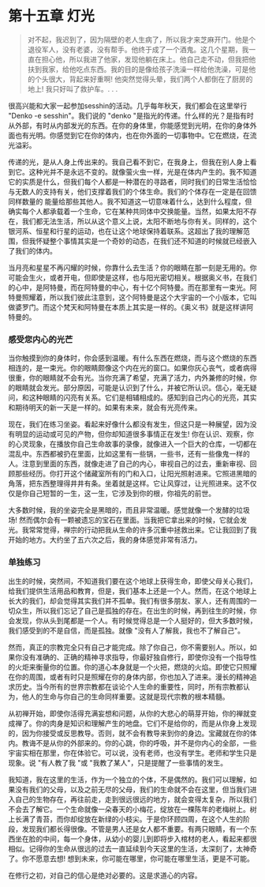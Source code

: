 # 第十五章 灯光

>对不起，我迟到了，因为隔壁的老人生病了，所以我才来芝麻开门。他是个退役军人，没有老婆，没有帮手。他终于成了一个酒鬼。这几个星期，我一直在担心他，所以我进了他家，发现他躺在床上。他自己走不动，但我把他扶到我家，给他吃点东西。我的目的是像给孩子洗澡一样给他洗澡，可是他的个头很大，背起来好重啊! 他突然觉得头晕，我们两个人都倒在了厨房的地上! 我只好叫了救护车。. . .

很高兴能和大家一起参加sesshin的活动。几乎每年秋天，我们都会在这里举行 "Denko -e sesshin"。我们说的 "denko "是指光的传递。什么样的光？是指有时从外部，有时从内部发光的东西。在你的身体里，你能感觉到光明，在你的身体外面也有光明。你感觉到它在你的体内，也在你外面的一切事物中。它在燃烧，在流光溢彩。

传递的光，是从人身上传出来的。我自己看不到它，在我身上，但我在别人身上看到它。这种光并不是永远不变的。就像萤火虫一样，光是在体内产生的。我不知道它的实质是什么，但我们每个人都是一种潜在的寻路者，同时我们的日常生活恰恰与无数人的支持有关，他们支撑着我们的个体生命。我们的个体存在一定是在回馈同样数量的 能量给那些其他人。我不知道这一切意味着什么，达到什么程度，但确实每个人都承载着一个生命，它在某种共同体中交换能量。当然，如果太阳不存在，我们都无法生活，所以从这个意义上说，太阳不断地与你有关。同样的，这个银河系、恒星和行星的运动，也在让这个地球保持着联系。这超出了我的理解范围，但我怀疑整个事情其实是一个奇妙的动态，在我们还不知道的时候就已经嵌入了我们的体内。

当月亮和星星不再闪耀的时候，你靠什么去生活？你的眼睛在那一刻是无用的。你可能会生火，或者开电，但即使是这样，也与阳光密切相关。根据奥义书，在我们的心中，是阿特曼，而在阿特曼的中心，有十亿个阿特曼。而在那里有一束光。阿特曼照耀着，所以我们彼此注意到，这个阿特曼是这个大宇宙的一个小版本，它叫做婆罗门。而这个梵天和阿特曼在本质上其实是一样的。《奥义书》就是这样讲阿特曼的。

### 感受您内心的光芒
当你触摸到你的身体时，你会感到温暖。有什么东西在燃烧，而与这个燃烧的东西相连的，是一束光。你的眼睛颇像这个内在光的窗口。如果你灰心丧气，或者病得很重，你的眼睛就不会有光。当你充满了希望，充满了活力，内外兼修的时候，你的眼睛就会发光。部分原因，可能是认识到了什么，并被它所认识。信心，毫无疑问，和这种眼睛的闪亮有关系。它们是相辅相成的。感知到自己内心的光亮，其实和期待明天的新一天是一样的。如果有未来，就会有光亮传来。

现在，我们在练习坐姿。看起来好像什么都没有发生，但这只是一种展望，因为没有明显的运动或可见的产物，但你却知道很多事情正在发生! 你在认识、观察，你的心灵现象，在播放你自己生命故事的录像，就像进入一个巨大的仓库，一切都在混乱中。东西都被扔在里面，比如这里有一些锅，一些书，还有一些像鬼一样的人。注意到里面的东西，就像走进了自己的内心，审视自己的过去，重新审视、回顾那些经历。你打开这个储藏室所有的门和入口，让阳光照射进来。它照进黑暗的角落，把东西整理得井井有条。坐着就是这样。它让风穿过，让光照进来。这不仅仅是你自己短暂的一生，这一生，它涉及到你的根，你祖先的前世。

大多数时候，我的坐姿完全是黑暗的，而且非常温暖。感觉就像一个发酵的垃圾场! 然而偶尔会有一颗被遗忘的宝石在里面。当我把它拿出来的时候，它就会发光。我常常觉得，禅宗的行动把我从生命的许多沉重中拯救出来。它让我回到了我开始的地方。大约坐了五六次之后，我的身体感觉非常有活力。

### 单独练习
出生的时候，突然间，不知道我们要在这个地球上获得生命，即使父母关心我们，给我们提供生活用品和教育，但是，我们基本上还是一个人。然而，在这个地球上长大的我们，却会觉得其实我们并不孤单。我们有很多朋友、家人，还有周围的一切众生，所以我们忘记了自己是孤独的存在。在出生的时候，再到往生的时候，你会发现，你从头到尾都是一个人。有时候觉得总是一个人挺好的，但大多数时候，我们感受到的不是自信，而是孤独。就像 "没有人了解我，我也不了解自己"。

然而，真正的宗教完全只有自己才能完成。除了你自己，你不需要别人。所以，如果你没有准确的、正确的精神寻求指导，你最好独自修行，即使你没有一个指导性的火炬来衡量你的位置。你的道心本身就是一个火把，燃烧的火焰。即使它只照耀在你的周围，或者有时只是照耀在你的身体内部，你也加入了进来。漫长的精神追求历史。当今所有的世界宗教都在谈论个人生命的重要性，同时，所有宗教都认为，他人的生命与你自己的生命同样重要。这就是现代宗教的根本精髓。

从初禅开始，即使你活得充满妄想和问题，从你的大悲心的萌芽开始，你的禅就变成禅了。你的肉身是知识和理解产生的地盘。它们不是给你的，而是从你身上发现的，因为你接受或反思教导。否则，就不会有教导来到你的身边。宝藏就在你的体内。教诲不是从你的外部来的。你的心跳，你的呼吸，并不是你内心的全部，一些宇宙实相在那里，你在体验它。可以说，没有老师，也没有学生。老师和学生只是现象。说 "有人教了我 "或 "我教了某人"，只是提醒了一些事情的发生。

我知道，我在这里的生活，作为一个独立的个体，不是偶然的。我们可以理解，如果没有我们的父母，以及之前无尽的父母，我们的生命就不会在这里，但当我们进入自己的生物存在，再往前走，走到很远很远的地方，就会变得太复杂，所以我们不会去了解它。一个生命就像一朵春天的小梅花，绽放在一棵陈年的老梅树上。树上长满了青苔，而你却绽放在新绿的小枝尖。于是你环顾四周，在这个人生的阶段，发现我们都长得很像。不管是男人还是女人都不重要。有两只眼睛，有一个东西坐在脸的中间，每一个身体，从幼小的婴儿到即将步入棺材的老人，看起来都很相似。记得你的生命从很远的过去一直延续到今天这里的生活，太深刻了，太神奇了。你不愿意去想! 想到未来，你可能在哪里，你可能在哪里生活，更是不可能。

在修行之初，对自己的信心是绝对必要的。这是求道心的内容。